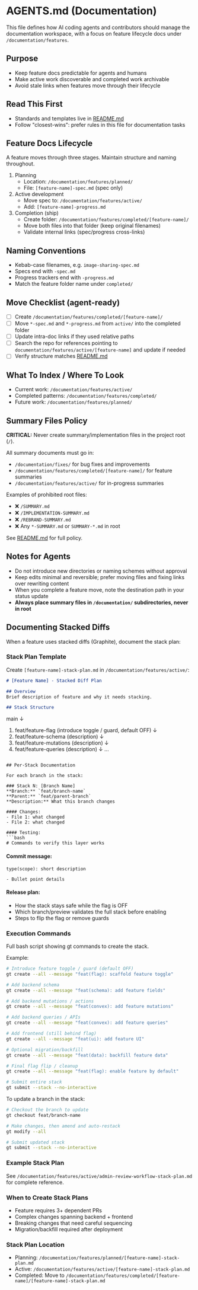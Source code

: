 # AGENTS.md (Documentation)

This file defines how AI coding agents and contributors should manage the documentation workspace, with a focus on feature lifecycle docs under `/documentation/features`.

## Purpose

- Keep feature docs predictable for agents and humans
- Make active work discoverable and completed work archivable
- Avoid stale links when features move through their lifecycle

## Read This First

- Standards and templates live in [README.md](./README.md)
- Follow "closest-wins": prefer rules in this file for documentation tasks

## Feature Docs Lifecycle

A feature moves through three stages. Maintain structure and naming throughout.

1. Planning
   - Location: `/documentation/features/planned/`
   - File: `[feature-name]-spec.md` (spec only)
2. Active development
   - Move spec to: `/documentation/features/active/`
   - Add: `[feature-name]-progress.md`
3. Completion (ship)
   - Create folder: `/documentation/features/completed/[feature-name]/`
   - Move both files into that folder (keep original filenames)
   - Validate internal links (spec/progress cross-links)

## Naming Conventions

- Kebab-case filenames, e.g. `image-sharing-spec.md`
- Specs end with `-spec.md`
- Progress trackers end with `-progress.md`
- Match the feature folder name under `completed/`

## Move Checklist (agent-ready)

- [ ] Create `/documentation/features/completed/[feature-name]/`
- [ ] Move `*-spec.md` and `*-progress.md` from `active/` into the completed folder
- [ ] Update intra-doc links if they used relative paths
- [ ] Search the repo for references pointing to `documentation/features/active/[feature-name]` and update if needed
- [ ] Verify structure matches [README.md](./README.md)

## What To Index / Where To Look

- Current work: `/documentation/features/active/`
- Completed patterns: `/documentation/features/completed/`
- Future work: `/documentation/features/planned/`

## Summary Files Policy

**CRITICAL:** Never create summary/implementation files in the project root (`/`).

All summary documents must go in:

- `/documentation/fixes/` for bug fixes and improvements
- `/documentation/features/completed/[feature-name]/` for feature summaries
- `/documentation/features/active/` for in-progress summaries

Examples of prohibited root files:

- ❌ `/SUMMARY.md`
- ❌ `/IMPLEMENTATION-SUMMARY.md`
- ❌ `/REBRAND-SUMMARY.md`
- ❌ Any `*-SUMMARY.md` or `SUMMARY-*.md` in root

See [README.md](./README.md#summary-files--reports) for full policy.

## Notes for Agents

- Do not introduce new directories or naming schemes without approval
- Keep edits minimal and reversible; prefer moving files and fixing links over rewriting content
- When you complete a feature move, note the destination path in your status update
- **Always place summary files in `/documentation/` subdirectories, never in root**

## Documenting Stacked Diffs

When a feature uses stacked diffs (Graphite), document the stack plan:

### Stack Plan Template

Create `[feature-name]-stack-plan.md` in `/documentation/features/active/`:

```markdown
# [Feature Name] - Stacked Diff Plan

## Overview
Brief description of feature and why it needs stacking.

## Stack Structure
```
main
 ↓
1. feat/feature-flag (introduce toggle / guard, default OFF)
 ↓
2. feat/feature-schema (description)
 ↓
3. feat/feature-mutations (description)
 ↓
4. feat/feature-queries (description)
 ↓
...
```

## Per-Stack Documentation

For each branch in the stack:

### Stack N: [Branch Name]
**Branch:** `feat/branch-name`  
**Parent:** `feat/parent-branch`  
**Description:** What this branch changes

#### Changes:
- File 1: what changed
- File 2: what changed

#### Testing:
```bash
# Commands to verify this layer works
```

#### Commit message:
```
type(scope): short description

- Bullet point details
```

#### Release plan:
- How the stack stays safe while the flag is OFF
- Which branch/preview validates the full stack before enabling
- Steps to flip the flag or remove guards

### Execution Commands

Full bash script showing gt commands to create the stack.

Example:
```bash
# Introduce feature toggle / guard (default OFF)
gt create --all --message "feat(flag): scaffold feature toggle"

# Add backend schema
gt create --all --message "feat(schema): add feature fields"

# Add backend mutations / actions
gt create --all --message "feat(convex): add feature mutations"

# Add backend queries / APIs
gt create --all --message "feat(convex): add feature queries"

# Add frontend (still behind flag)
gt create --all --message "feat(ui): add feature UI"

# Optional migration/backfill
gt create --all --message "feat(data): backfill feature data"

# Final flag flip / cleanup
gt create --all --message "feat(flag): enable feature by default"

# Submit entire stack
gt submit --stack --no-interactive
```

To update a branch in the stack:
```bash
# Checkout the branch to update
gt checkout feat/branch-name

# Make changes, then amend and auto-restack
gt modify --all

# Submit updated stack
gt submit --stack --no-interactive
```

### Example Stack Plan

See `/documentation/features/active/admin-review-workflow-stack-plan.md` for complete reference.

### When to Create Stack Plans

- Feature requires 3+ dependent PRs
- Complex changes spanning backend + frontend
- Breaking changes that need careful sequencing
- Migration/backfill required after deployment

### Stack Plan Location

- Planning: `/documentation/features/planned/[feature-name]-stack-plan.md`
- Active: `/documentation/features/active/[feature-name]-stack-plan.md`
- Completed: Move to `/documentation/features/completed/[feature-name]/[feature-name]-stack-plan.md`
